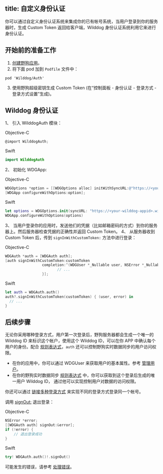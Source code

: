 title: 自定义身份认证
---

你可以通过自定义身份认证系统来集成你的已有帐号系统，当用户登录到你的服务器时，生成 Custom Token 返回给客户端，Wilddog 身份认证系统利用它来进行身份认证。

## 开始前的准备工作
1. [创建野狗应用](https://www.wilddog.com/dashboard/)。
2. 将下面 pod 加到 `Podfile` 文件中：
```
pod 'Wilddog/Auth'
```
3. 使用野狗超级密钥生成 Custom Token (在“控制面板 - 身份认证 - 登录方式 - 登录方式设置”生成)。

## Wilddog 身份认证

1、 引入 WilddogAuth 模块：
 
Objective-C
```objectivec
@import WilddogAuth;
```
Swift
```swift
import WilddogAuth
```
2、 初始化 WDGApp:

Objective-C
```objectivec
WDGOptions *option = [[WDGOptions alloc] initWithSyncURL:@"https://<your-wilddog-appid>.wilddogio.com"];
[WDGApp configureWithOptions:option];
```
Swift
```swift
let options = WDGOptions.init(syncURL: "https://<your-wilddog-appid>.wilddogio.com")
WDGApp.configureWithOptions(options)
```

3、 当用户登录你的应用时，发送他们的凭据（比如邮箱密码的方式）到你的服务器上。然后服务器检查凭据的正确性并返回 Custom Token。
4、 从服务器收到 Custom Token 后，传到 `signInWithCustomToken:` 方法中进行登录：

Objective-C
```objectivec
WDGAuth *auth = [WDGAuth auth];
[auth signInWithCustomToken:customToken
                 completion:^(WDGUser *_Nullable user, NSError *_Nullable error) {
                        // ...
                 }];
```
Swift
```swift
let auth = WDGAuth.auth()
auth?.signInWithCustomToken(customToken) { (user, error) in
  // ...
}
```

## 后续步骤

无论你采用哪种登录方式，用户第一次登录后，野狗服务器都会生成一个唯一的 Wilddog ID 来标识这个帐户，使用这个 Wilddog ID，可以在你 APP 中确认每个用户的身份。配合 [规则表达式](/guide/sync/rules/introduce.html)，`auth` 还可以控制野狗实时数据同步的用户访问权限。

* 在你的应用中，你可以通过 WDGUser 来获取用户的基本属性。参考 [管理用户](/guide/auth/ios/manageuser.html)。
* 在你的野狗实时数据同步 [规则表达式](/guide/sync/rules/introduce.html) 中，你可以获取到这个登录后生成的唯一用户 Wilddog ID， 通过他可以实现控制用户对数据的访问权限。

你还可以通过 [链接多种登录方式](/guide/auth/ios/link.html) 来实现不同的登录方式登录同一个帐号。

调用 [signOut:](/api/auth/ios.html#WDGAuth-Methods#-signOut:) 退出登录：

Objective-C
```objectivec
NSError *error;
[[WDGAuth auth] signOut:&error];
if (!error) {
    // 退出登录成功
}

```
Swift
```swift
try! WDGAuth.auth()!.signOut()

```
可能发生的错误，请参考 [处理错误](/guide/auth/ios/errorcode.html)。